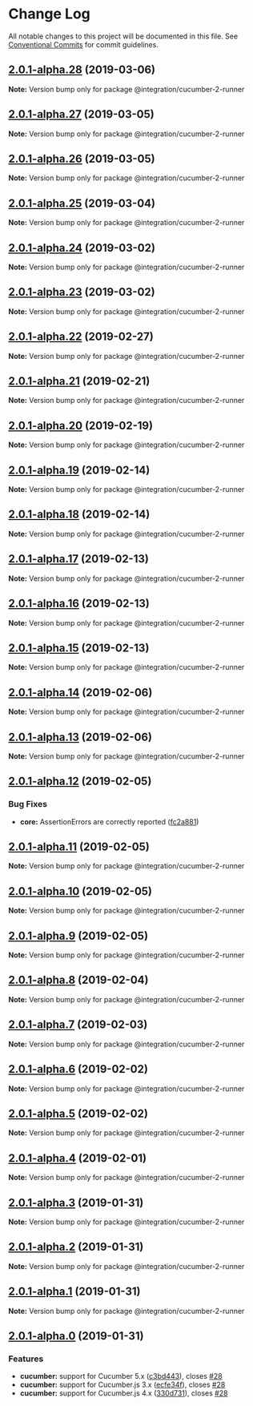 # Change Log

All notable changes to this project will be documented in this file.
See [Conventional Commits](https://conventionalcommits.org) for commit guidelines.

## [2.0.1-alpha.28](https://github.com/jan-molak/serenity-js/compare/v2.0.1-alpha.27...v2.0.1-alpha.28) (2019-03-06)

**Note:** Version bump only for package @integration/cucumber-2-runner





## [2.0.1-alpha.27](https://github.com/jan-molak/serenity-js/compare/v2.0.1-alpha.26...v2.0.1-alpha.27) (2019-03-05)

**Note:** Version bump only for package @integration/cucumber-2-runner





## [2.0.1-alpha.26](https://github.com/jan-molak/serenity-js/compare/v2.0.1-alpha.25...v2.0.1-alpha.26) (2019-03-05)

**Note:** Version bump only for package @integration/cucumber-2-runner





## [2.0.1-alpha.25](https://github.com/jan-molak/serenity-js/compare/v2.0.1-alpha.24...v2.0.1-alpha.25) (2019-03-04)

**Note:** Version bump only for package @integration/cucumber-2-runner





## [2.0.1-alpha.24](https://github.com/jan-molak/serenity-js/compare/v2.0.1-alpha.23...v2.0.1-alpha.24) (2019-03-02)

**Note:** Version bump only for package @integration/cucumber-2-runner





## [2.0.1-alpha.23](https://github.com/jan-molak/serenity-js/compare/v2.0.1-alpha.22...v2.0.1-alpha.23) (2019-03-02)

**Note:** Version bump only for package @integration/cucumber-2-runner





## [2.0.1-alpha.22](https://github.com/jan-molak/serenity-js/compare/v2.0.1-alpha.21...v2.0.1-alpha.22) (2019-02-27)

**Note:** Version bump only for package @integration/cucumber-2-runner





## [2.0.1-alpha.21](https://github.com/jan-molak/serenity-js/compare/v2.0.1-alpha.20...v2.0.1-alpha.21) (2019-02-21)

**Note:** Version bump only for package @integration/cucumber-2-runner





## [2.0.1-alpha.20](https://github.com/jan-molak/serenity-js/compare/v2.0.1-alpha.19...v2.0.1-alpha.20) (2019-02-19)

**Note:** Version bump only for package @integration/cucumber-2-runner





## [2.0.1-alpha.19](https://github.com/jan-molak/serenity-js/compare/v2.0.1-alpha.18...v2.0.1-alpha.19) (2019-02-14)

**Note:** Version bump only for package @integration/cucumber-2-runner





## [2.0.1-alpha.18](https://github.com/jan-molak/serenity-js/compare/v2.0.1-alpha.17...v2.0.1-alpha.18) (2019-02-14)

**Note:** Version bump only for package @integration/cucumber-2-runner





## [2.0.1-alpha.17](https://github.com/jan-molak/serenity-js/compare/v2.0.1-alpha.16...v2.0.1-alpha.17) (2019-02-13)

**Note:** Version bump only for package @integration/cucumber-2-runner





## [2.0.1-alpha.16](https://github.com/jan-molak/serenity-js/compare/v2.0.1-alpha.15...v2.0.1-alpha.16) (2019-02-13)

**Note:** Version bump only for package @integration/cucumber-2-runner





## [2.0.1-alpha.15](https://github.com/jan-molak/serenity-js/compare/v2.0.1-alpha.14...v2.0.1-alpha.15) (2019-02-13)

**Note:** Version bump only for package @integration/cucumber-2-runner





## [2.0.1-alpha.14](https://github.com/jan-molak/serenity-js/compare/v2.0.1-alpha.13...v2.0.1-alpha.14) (2019-02-06)

**Note:** Version bump only for package @integration/cucumber-2-runner





## [2.0.1-alpha.13](https://github.com/jan-molak/serenity-js/compare/v2.0.1-alpha.12...v2.0.1-alpha.13) (2019-02-06)

**Note:** Version bump only for package @integration/cucumber-2-runner





## [2.0.1-alpha.12](https://github.com/jan-molak/serenity-js/compare/v2.0.1-alpha.11...v2.0.1-alpha.12) (2019-02-05)


### Bug Fixes

* **core:** AssertionErrors are correctly reported ([fc2a881](https://github.com/jan-molak/serenity-js/commit/fc2a881))





## [2.0.1-alpha.11](https://github.com/jan-molak/serenity-js/compare/v2.0.1-alpha.10...v2.0.1-alpha.11) (2019-02-05)

**Note:** Version bump only for package @integration/cucumber-2-runner





## [2.0.1-alpha.10](https://github.com/jan-molak/serenity-js/compare/v2.0.1-alpha.9...v2.0.1-alpha.10) (2019-02-05)

**Note:** Version bump only for package @integration/cucumber-2-runner





## [2.0.1-alpha.9](https://github.com/jan-molak/serenity-js/compare/v2.0.1-alpha.8...v2.0.1-alpha.9) (2019-02-05)

**Note:** Version bump only for package @integration/cucumber-2-runner





## [2.0.1-alpha.8](https://github.com/jan-molak/serenity-js/compare/v2.0.1-alpha.7...v2.0.1-alpha.8) (2019-02-04)

**Note:** Version bump only for package @integration/cucumber-2-runner





## [2.0.1-alpha.7](https://github.com/jan-molak/serenity-js/compare/v2.0.1-alpha.6...v2.0.1-alpha.7) (2019-02-03)

**Note:** Version bump only for package @integration/cucumber-2-runner





## [2.0.1-alpha.6](https://github.com/jan-molak/serenity-js/compare/v2.0.1-alpha.5...v2.0.1-alpha.6) (2019-02-02)

**Note:** Version bump only for package @integration/cucumber-2-runner





## [2.0.1-alpha.5](https://github.com/jan-molak/serenity-js/compare/v2.0.1-alpha.4...v2.0.1-alpha.5) (2019-02-02)

**Note:** Version bump only for package @integration/cucumber-2-runner





## [2.0.1-alpha.4](https://github.com/jan-molak/serenity-js/compare/v2.0.1-alpha.3...v2.0.1-alpha.4) (2019-02-01)

**Note:** Version bump only for package @integration/cucumber-2-runner





## [2.0.1-alpha.3](https://github.com/jan-molak/serenity-js/compare/v2.0.1-alpha.2...v2.0.1-alpha.3) (2019-01-31)

**Note:** Version bump only for package @integration/cucumber-2-runner





## [2.0.1-alpha.2](https://github.com/jan-molak/serenity-js/compare/v2.0.1-alpha.1...v2.0.1-alpha.2) (2019-01-31)

**Note:** Version bump only for package @integration/cucumber-2-runner





## [2.0.1-alpha.1](https://github.com/jan-molak/serenity-js/compare/v2.0.1-alpha.0...v2.0.1-alpha.1) (2019-01-31)

**Note:** Version bump only for package @integration/cucumber-2-runner





## [2.0.1-alpha.0](https://github.com/jan-molak/serenity-js/compare/v1.2.1...v2.0.1-alpha.0) (2019-01-31)


### Features

* **cucumber:** support for Cucumber 5.x ([c3bd443](https://github.com/jan-molak/serenity-js/commit/c3bd443)), closes [#28](https://github.com/jan-molak/serenity-js/issues/28)
* **cucumber:** support for Cucumber.js 3.x ([ecfe34f](https://github.com/jan-molak/serenity-js/commit/ecfe34f)), closes [#28](https://github.com/jan-molak/serenity-js/issues/28)
* **cucumber:** support for Cucumber.js 4.x ([330d731](https://github.com/jan-molak/serenity-js/commit/330d731)), closes [#28](https://github.com/jan-molak/serenity-js/issues/28)
